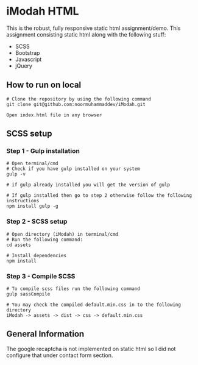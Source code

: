 # iModah HTML

This is the robust, fully responsive static html assignment/demo. This assignment consisting static html along with the following stuff:
- SCSS
- Bootstrap
- Javascript
- jQuery

## How to run on local

```
# Clone the repository by using the following command
git clone git@github.com:noormuhammaddev/iModah.git

Open index.html file in any browser
```


## SCSS setup

### Step 1 - Gulp installation
```
# Open terminal/cmd
# Check if you have gulp installed on your system
gulp -v

# if gulp already installed you will get the version of gulp

# If gulp installed then go to step 2 otherwise follow the following instructions
npm install gulp -g
```

### Step 2 - SCSS setup
```
# Open directory (iModah) in terminal/cmd
# Run the following command:
cd assets

# Install dependencies
npm install
```

### Step 3 - Compile SCSS
```
# To compile scss files run the following command
gulp sassCompile

# You may check the compiled default.min.css in to the following directory
iModah -> assets -> dist -> css -> default.min.css
```


## General Information
The google recaptcha is not implemented on static html so I did not configure that under contact form section.
